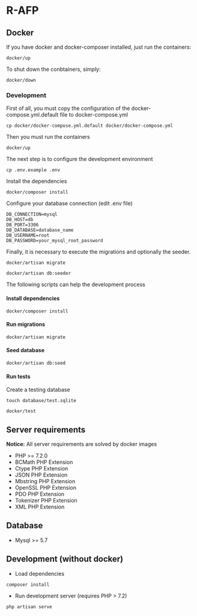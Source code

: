 # R-AFP

## Docker

If you have docker and docker-composer installed, just run the containers:

```
docker/up
```

To shut down the conbtainers, simply:

```
docker/down
```

### Development

First of all, you must copy the configuration of the docker-compose.yml.default file to docker-compose.yml

```
cp docker/docker-compose.yml.default docker/docker-compose.yml
```

Then you must run the containers

```
docker/up
```

The next step is to configure the development environment

```
cp .env.example .env
```

Install the dependencies

```
docker/composer install
```

Configure your database connection (edit .env file)

```
DB_CONNECTION=mysql
DB_HOST=db
DB_PORT=3306
DB_DATABASE=database_name
DB_USERNAME=root
DB_PASSWORD=your_mysql_root_password
```

Finally, it is necessary to execute the migrations and optionally the seeder.

```
docker/artisan migrate
```

```
docker/artisan db:seeder
```

The following scripts can help the development process

#### Install dependencies

```
docker/composer install
```

#### Run migrations

```
docker/artisan migrate
```

#### Seed database

```
docker/artisan db:seed
```

#### Run tests

Create a testing database
```
touch database/test.sqlite
```

```
docker/test
```

## Server requirements

**Notice:** All server requirements are solved by docker images

-   PHP >= 7.2.0
-   BCMath PHP Extension
-   Ctype PHP Extension
-   JSON PHP Extension
-   Mbstring PHP Extension
-   OpenSSL PHP Extension
-   PDO PHP Extension
-   Tokenizer PHP Extension
-   XML PHP Extension

## Database

-   Mysql >= 5.7

## Development (without docker)

-   Load dependencies

```bash
composer install
```

-   Run development server (requires PHP > 7.2)

```bash
php artisan serve
```
